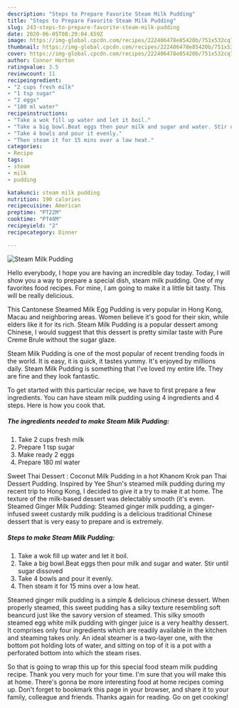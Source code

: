 ```yaml
---
description: "Steps to Prepare Favorite Steam Milk Pudding"
title: "Steps to Prepare Favorite Steam Milk Pudding"
slug: 243-steps-to-prepare-favorite-steam-milk-pudding
date: 2020-06-05T08:29:04.659Z
image: https://img-global.cpcdn.com/recipes/222406478e85420b/751x532cq70/steam-milk-pudding-recipe-main-photo.jpg
thumbnail: https://img-global.cpcdn.com/recipes/222406478e85420b/751x532cq70/steam-milk-pudding-recipe-main-photo.jpg
cover: https://img-global.cpcdn.com/recipes/222406478e85420b/751x532cq70/steam-milk-pudding-recipe-main-photo.jpg
author: Connor Horton
ratingvalue: 3.5
reviewcount: 11
recipeingredient:
- "2 cups fresh milk"
- "1 tsp sugar"
- "2 eggs"
- "180 ml water"
recipeinstructions:
- "Take a wok fill up water and let it boil."
- "Take a big bowl.Beat eggs then pour milk and sugar and water. Stir until sugar dissoved"
- "Take 4 bowls and pour it evenly."
- "Then steam it for 15 mins over a low heat."
categories:
- Recipe
tags:
- steam
- milk
- pudding

katakunci: steam milk pudding 
nutrition: 190 calories
recipecuisine: American
preptime: "PT22M"
cooktime: "PT48M"
recipeyield: "2"
recipecategory: Dinner

---
```



![Steam Milk Pudding](https://img-global.cpcdn.com/recipes/222406478e85420b/751x532cq70/steam-milk-pudding-recipe-main-photo.jpg)

Hello everybody, I hope you are having an incredible day today. Today, I will show you a way to prepare a special dish, steam milk pudding. One of my favorites food recipes. For mine, I am going to make it a little bit tasty. This will be really delicious.

This Cantonese Steamed Milk Egg Pudding is very popular in Hong Kong, Macau and neighboring areas. Women believe it&#39;s good for their skin, while elders like it for its rich. Steam Milk Pudding is a popular dessert among Chinese, I would suggest that this dessert is pretty similar taste with Pure Creme Brule without the sugar glaze.

Steam Milk Pudding is one of the most popular of recent trending foods in the world. It is easy, it is quick, it tastes yummy. It's enjoyed by millions daily. Steam Milk Pudding is something that I've loved my entire life. They are fine and they look fantastic.


To get started with this particular recipe, we have to first prepare a few ingredients. You can have steam milk pudding using 4 ingredients and 4 steps. Here is how you cook that.

<!--inarticleads1-->

##### The ingredients needed to make Steam Milk Pudding:

1. Take 2 cups fresh milk
1. Prepare 1 tsp sugar
1. Make ready 2 eggs
1. Prepare 180 ml water


Sweet Thai Dessert : Coconut Milk Pudding in a hot Khanom Krok pan Thai Dessert Pudding. Inspired by Yee Shun&#39;s steamed milk pudding during my recent trip to Hong Kong, I decided to give it a try to make it at home. The texture of the milk-based dessert was delectably smooth (it&#39;s even. Steamed Ginger Milk Pudding: Steamed ginger milk pudding, a ginger-infused sweet custardy milk pudding is a delicious traditional Chinese dessert that is very easy to prepare and is extremely. 

<!--inarticleads2-->

##### Steps to make Steam Milk Pudding:

1. Take a wok fill up water and let it boil.
1. Take a big bowl.Beat eggs then pour milk and sugar and water. Stir until sugar dissoved
1. Take 4 bowls and pour it evenly.
1. Then steam it for 15 mins over a low heat.


Steamed ginger milk pudding is a simple &amp; delicious chinese dessert. When properly steamed, this sweet pudding has a silky texture resembling soft beancurd just like the savory version of steamed. This silky smooth steamed egg white milk pudding with ginger juice is a very healthy dessert. It comprises only four ingredients which are readily available in the kitchen and steaming takes only. An ideal steamer is a two-layer one, with the bottom pot holding lots of water, and sitting on top of it is a pot with a perforated bottom into which the steam rises. 

So that is going to wrap this up for this special food steam milk pudding recipe. Thank you very much for your time. I'm sure that you will make this at home. There's gonna be more interesting food at home recipes coming up. Don't forget to bookmark this page in your browser, and share it to your family, colleague and friends. Thanks again for reading. Go on get cooking!
